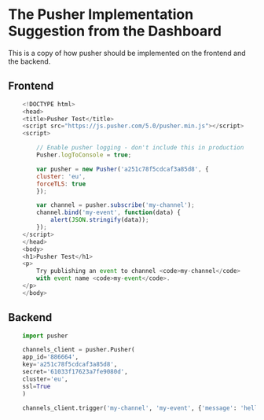 # The Pusher Implementation Suggestion from the Dashboard

This is a copy of how pusher should be implemented on the frontend and the backend.

## Frontend

```javascript
    <!DOCTYPE html>
    <head>
    <title>Pusher Test</title>
    <script src="https://js.pusher.com/5.0/pusher.min.js"></script>
    <script>

        // Enable pusher logging - don't include this in production
        Pusher.logToConsole = true;

        var pusher = new Pusher('a251c78f5cdcaf3a85d8', {
        cluster: 'eu',
        forceTLS: true
        });

        var channel = pusher.subscribe('my-channel');
        channel.bind('my-event', function(data) {
            alert(JSON.stringify(data));
        });
    </script>
    </head>
    <body>
    <h1>Pusher Test</h1>
    <p>
        Try publishing an event to channel <code>my-channel</code>
        with event name <code>my-event</code>.
    </p>
    </body>

```

## Backend

```python
    import pusher

    channels_client = pusher.Pusher(
    app_id='886664',
    key='a251c78f5cdcaf3a85d8',
    secret='61033f17623a7fe9080d',
    cluster='eu',
    ssl=True
    )

    channels_client.trigger('my-channel', 'my-event', {'message': 'hello world'})

```
